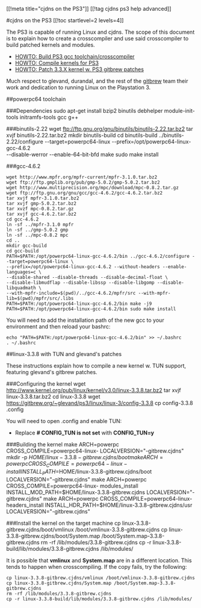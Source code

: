 
[[!meta title="cjdns on the PS3"]]
[[!tag cjdns ps3 help advanced]]

#cjdns on the PS3
[[!toc startlevel=2 levels=4]]

The PS3 is capable of running Linux and cjdns.  The scope of this document is to explain how to create a crosscompiler and use said crosscompiler to build patched kernels and modules.    

* [HOWTO: Build PS3 gcc toolchain/crosscompiler](https://gitbrew.org/~glevand/ps3/linux/powerpc64-cross-compiler/HOWTO)
* [HOWTO: Compile kernels for PS3](https://gitbrew.org/~glevand/ps3/linux/linux-3/HOWTO)
* [HOWTO: Patch 3.3.X kernel w. PS3 gitbrew patches](https://gist.github.com/2476441)

Much respect to glevand, durandal, and the rest of the [gitbrew](http://gitbrew.org) team their work and dedication to running Linux on the Playstation 3.

##powerpc64 toolchain

###Dependencies
	sudo apt-get install bzip2 binutils debhelper module-init-tools initramfs-tools gcc g++ 

###binutils-2.22
	wget ftp://ftp.gnu.org/gnu/binutils/binutils-2.22.tar.bz2
	tar xvjf binutils-2.22.tar.bz2
	mkdir binutils-build
	cd binutils-build
	../binutils-2.22/configure --target=powerpc64-linux --prefix=/opt/powerpc64-linux-gcc-4.6.2 \
	  --disable-werror --enable-64-bit-bfd
	make
	sudo make install

###gcc-4.6.2

	wget http://www.mpfr.org/mpfr-current/mpfr-3.1.0.tar.bz2
	wget ftp://ftp.gmplib.org/pub/gmp-5.0.2/gmp-5.0.2.tar.bz2
	wget http://www.multiprecision.org/mpc/download/mpc-0.8.2.tar.gz
	wget ftp://ftp.gnu.org/gnu/gcc/gcc-4.6.2/gcc-4.6.2.tar.bz2
	tar xvjf mpfr-3.1.0.tar.bz2
	tar xvjf gmp-5.0.2.tar.bz2
	tar xvzf mpc-0.8.2.tar.gz
	tar xvjf gcc-4.6.2.tar.bz2
	cd gcc-4.6.2
	ln -sf ../mpfr-3.1.0 mpfr
	ln -sf ../gmp-5.0.2 gmp
	ln -sf ../mpc-0.8.2 mpc
	cd ..
	mkdir gcc-build
	cd gcc-build
	PATH=$PATH:/opt/powerpc64-linux-gcc-4.6.2/bin ../gcc-4.6.2/configure --target=powerpc64-linux \
	--prefix=/opt/powerpc64-linux-gcc-4.6.2 --without-headers --enable-languages=c \
	--disable-shared --disable-threads --disable-decimal-float \
	--disable-libmudflap --disable-libssp --disable-libgomp --disable-libquadmath \
	--with-mpfr-include=$(pwd)/../gcc-4.6.2/mpfr/src --with-mpfr-lib=$(pwd)/mpfr/src/.libs
	PATH=$PATH:/opt/powerpc64-linux-gcc-4.6.2/bin make -j9
	PATH=$PATH:/opt/powerpc64-linux-gcc-4.6.2/bin sudo make install

You will need to add the installation path of the new gcc to your environment and then reload your bashrc:

	echo "PATH=$PATH:/opt/powerpc64-linux-gcc-4.6.2/bin" >> ~/.bashrc
	. ~/.bashrc


##linux-3.3.8 with TUN and glevand's patches

These instructions explain how to compile a new kernel w. TUN support, featuring glevand's gitbrew patches.


###Configuring the kernel
	wget http://www.kernel.org/pub/linux/kernel/v3.0/linux-3.3.8.tar.bz2
	tar xvjf linux-3.3.8.tar.bz2
	cd linux-3.3.8
	wget https://gitbrew.org/~glevand/ps3/linux/linux-3/config-3.3.8
	cp config-3.3.8 .config

You will need to open .config and enable TUN:

* Replace **# CONFIG_TUN is not set** with **CONFIG_TUN=y**

###Building the kernel
	make ARCH=powerpc CROSS_COMPILE=powerpc64-linux- LOCALVERSION="-gitbrew.cjdns"
	mkdir -p $HOME/linux-3.3.8-gitbrew.cjdns/boot
	make ARCH=powerpc CROSS_COMPILE=powerpc64-linux- install INSTALL_PATH=$HOME/linux-3.3.8-gitbrew.cjdns/boot LOCALVERSION="-gitbrew.cjdns"
	make ARCH=powerpc CROSS_COMPILE=powerpc64-linux- modules_install INSTALL_MOD_PATH=$HOME/linux-3.3.8-gitbrew.cjdns LOCALVERSION="-gitbrew.cjdns"
	make ARCH=powerpc CROSS_COMPILE=powerpc64-linux- headers_install INSTALL_HDR_PATH=$HOME/linux-3.3.8-gitbrew.cjdns/usr LOCALVERSION="-gitbrew.cjdns"

###Install the kernel on the target machine
	cp linux-3.3.8-gitbrew.cjdns/boot/vmlinux /boot/vmlinux-3.3.8-gitbrew.cjdns
	cp linux-3.3.8-gitbrew.cjdns/boot/System.map /boot/System.map-3.3.8-gitbrew.cjdns
	rm -rf /lib/modules/3.3.8-gitbrew.cjdns
	cp -r linux-3.3.8-build/lib/modules/3.3.8-gitbrew.cjdns /lib/modules/

It is possible that **vmlinux** and **System.map** are in a different location.  This tends to happen when crosscompiling.  If the copy fails, try the following:

	cp linux-3.3.8-gitbrew.cjdns/vmlinux /boot/vmlinux-3.3.8-gitbrew.cjdns
	cp linux-3.3.8-gitbrew.cjdns/System.map /boot/System.map-3.3.8-gitbrew.cjdns
	rm -rf /lib/modules/3.3.8-gitbrew.cjdns
	cp -r linux-3.3.8-build/lib/modules/3.3.8-gitbrew.cjdns /lib/modules/
